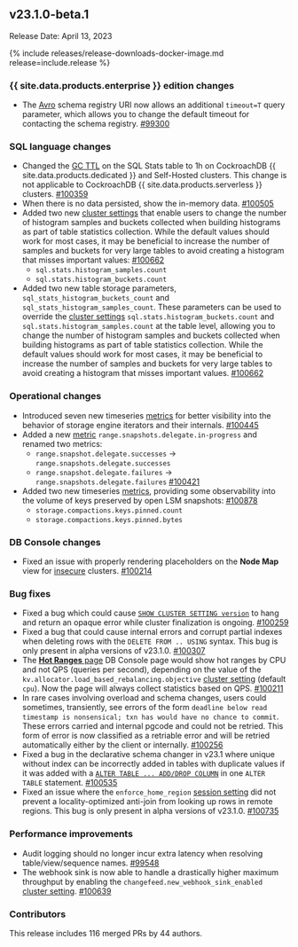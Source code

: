## v23.1.0-beta.1

Release Date: April 13, 2023

{% include releases/release-downloads-docker-image.md release=include.release %}

<h3 id="v23-1-0-beta-1-{{-site.data.products.enterprise-}}-edition-changes">{{ site.data.products.enterprise }} edition changes</h3>

- The [Avro](https://www.cockroachlabs.com/docs/v23.1/changefeed-messages#avro) schema registry URI now allows an additional `timeout=T` query parameter, which allows you to change the default timeout for contacting the schema registry. [#99300][#99300]

<h3 id="v23-1-0-beta-1-sql-language-changes">SQL language changes</h3>

- Changed the [GC TTL](https://www.cockroachlabs.com/docs/v23.1/configure-replication-zones#gc-ttlseconds) on the SQL Stats table to 1h on CockroachDB {{ site.data.products.dedicated }} and Self-Hosted clusters. This change is not applicable to CockroachDB {{ site.data.products.serverless }} clusters. [#100359][#100359]
- When there is no data persisted, show the in-memory data. [#100505][#100505]
- Added two new [cluster settings](https://www.cockroachlabs.com/docs/v23.1/cluster-settings) that enable users to change the number of histogram samples and buckets collected when building histograms as part of table statistics collection. While the default values should work for most cases, it may be beneficial to increase the number of samples and buckets for very large tables to avoid creating a histogram that misses important values: [#100662][#100662]
   - `sql.stats.histogram_samples.count`
   - `sql.stats.histogram_buckets.count`
- Added two new table storage parameters, `sql_stats_histogram_buckets_count` and `sql_stats_histogram_samples_count`. These parameters can be used to override the [cluster settings](https://www.cockroachlabs.com/docs/v23.1/cluster-settings) `sql.stats.histogram_buckets.count` and `sql.stats.histogram_samples.count` at the table level, allowing you to change the number of histogram samples and buckets collected when building histograms as part of table statistics collection. While the default values should work for most cases, it may be beneficial to increase the number of samples and buckets for very large tables to avoid creating a histogram that misses important values. [#100662][#100662]

<h3 id="v23-1-0-beta-1-operational-changes">Operational changes</h3>

- Introduced seven new timeseries [metrics](https://www.cockroachlabs.com/docs/v23.1/metrics) for better visibility into the behavior of storage engine iterators and their internals. [#100445][#100445]
- Added a new [metric](https://www.cockroachlabs.com/docs/v23.1/metrics) `range.snapshots.delegate.in-progress` and renamed two metrics:
   - `range.snapshot.delegate.successes` -> `range.snapshots.delegate.successes`
   - `range.snapshot.delegate.failures` -> `range.snapshots.delegate.failures` [#100421][#100421]
- Added two new timeseries [metrics](https://www.cockroachlabs.com/docs/v23.1/metrics), providing some observability into the volume of keys preserved by open LSM snapshots: [#100878][#100878]
   - `storage.compactions.keys.pinned.count`
   - `storage.compactions.keys.pinned.bytes`

<h3 id="v23-1-0-beta-1-db-console-changes">DB Console changes</h3>

- Fixed an issue with properly rendering placeholders on the **Node Map** view for [insecure](https://www.cockroachlabs.com/docs/v23.1/start-a-local-cluster) clusters. [#100214][#100214]

<h3 id="v23-1-0-beta-1-bug-fixes">Bug fixes</h3>

- Fixed a bug which could cause [`SHOW CLUSTER SETTING version`](https://www.cockroachlabs.com/docs/v23.1/show-cluster-setting) to hang and return an opaque error while cluster finalization is ongoing. [#100259][#100259]
- Fixed a bug that could cause internal errors and corrupt partial indexes when deleting rows with the `DELETE FROM .. USING` syntax. This bug is only present in alpha versions of v23.1.0. [#100307][#100307]
- The [**Hot Ranges** page](https://www.cockroachlabs.com/docs/v23.1/ui-hot-ranges-page) DB Console page would show hot ranges by CPU and not QPS (queries per second), depending on the value of the `kv.allocator.load_based_rebalancing.objective` [cluster setting](https://www.cockroachlabs.com/docs/v23.1/cluster-settings) (default `cpu`). Now the page will always collect statistics based on QPS. [#100211][#100211]
- In rare cases involving overload and schema changes, users could sometimes, transiently, see errors of the form `deadline below read timestamp is nonsensical; txn has would have no chance to commit`. These errors carried and internal pgcode and could not be retried. This form of error is now classified as a retriable error and will be retried automatically either by the client or internally. [#100256][#100256]
- Fixed a bug in the declarative schema changer in v23.1 where unique without index can be incorrectly added in tables with duplicate values if it was added with a [`ALTER TABLE ... ADD/DROP COLUMN`](https://www.cockroachlabs.com/docs/v23.1/alter-table) in one `ALTER TABLE` statement. [#100535][#100535]
- Fixed an issue where the `enforce_home_region` [session setting](https://www.cockroachlabs.com/docs/v23.1/set-vars) did not prevent a locality-optimized anti-join from looking up rows in remote regions. This bug is only present in alpha versions of v23.1.0. [#100735][#100735]

<h3 id="v23-1-0-beta-1-performance-improvements">Performance improvements</h3>

- Audit logging should no longer incur extra latency when resolving table/view/sequence names. [#99548][#99548]
- The webhook sink is now able to handle a drastically higher maximum throughput by enabling the `changefeed.new_webhook_sink_enabled` [cluster setting](https://www.cockroachlabs.com/docs/v23.1/cluster-settings). [#100639][#100639]

<div class="release-note-contributors" markdown="1">

<h3 id="v23-1-0-beta-1-contributors">Contributors</h3>

This release includes 116 merged PRs by 44 authors.

</div>

[#100162]: https://github.com/cockroachdb/cockroach/pull/100162
[#100211]: https://github.com/cockroachdb/cockroach/pull/100211
[#100214]: https://github.com/cockroachdb/cockroach/pull/100214
[#100256]: https://github.com/cockroachdb/cockroach/pull/100256
[#100259]: https://github.com/cockroachdb/cockroach/pull/100259
[#100307]: https://github.com/cockroachdb/cockroach/pull/100307
[#100359]: https://github.com/cockroachdb/cockroach/pull/100359
[#100421]: https://github.com/cockroachdb/cockroach/pull/100421
[#100424]: https://github.com/cockroachdb/cockroach/pull/100424
[#100445]: https://github.com/cockroachdb/cockroach/pull/100445
[#100505]: https://github.com/cockroachdb/cockroach/pull/100505
[#100535]: https://github.com/cockroachdb/cockroach/pull/100535
[#100604]: https://github.com/cockroachdb/cockroach/pull/100604
[#100628]: https://github.com/cockroachdb/cockroach/pull/100628
[#100639]: https://github.com/cockroachdb/cockroach/pull/100639
[#100662]: https://github.com/cockroachdb/cockroach/pull/100662
[#100720]: https://github.com/cockroachdb/cockroach/pull/100720
[#100735]: https://github.com/cockroachdb/cockroach/pull/100735
[#100878]: https://github.com/cockroachdb/cockroach/pull/100878
[#99300]: https://github.com/cockroachdb/cockroach/pull/99300
[#99548]: https://github.com/cockroachdb/cockroach/pull/99548
[43306383f]: https://github.com/cockroachdb/cockroach/commit/43306383f
[4fd02898c]: https://github.com/cockroachdb/cockroach/commit/4fd02898c
[925e1600a]: https://github.com/cockroachdb/cockroach/commit/925e1600a
[f27e6b2eb]: https://github.com/cockroachdb/cockroach/commit/f27e6b2eb
